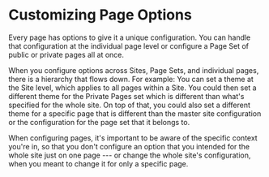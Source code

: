 # Customizing Page Options [](id=customizing-page-options)

Every page has options to give it a unique configuration. You can handle that 
configuration at the individual page level or configure a Page Set of public or 
private pages all at once.

When you configure options across Sites, Page Sets, and individual pages, there 
is a hierarchy that flows down. For example: You can set a theme at the Site 
level, which applies to all pages within a Site. You could then set a different 
theme for the Private Pages set which is different than what's specified for 
the whole site. On top of that, you could also set a different theme for a 
specific page that is different than the master site configuration or the 
configuration for the page set that it belongs to.

When configuring pages, it's important to be aware of the specific context 
you're in, so that you don't configure an option that you intended for the 
whole site just on one page --- or change the whole site's configuration, when 
you meant to change it for only a specific page.
